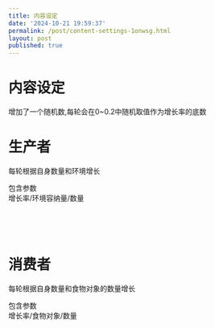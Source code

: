 ```yaml
---
title: 内容设定
date: '2024-10-21 19:59:37'
permalink: /post/content-settings-1onwsg.html
layout: post
published: true
---
```


# 内容设定

增加了一个随机数,每轮会在0~0.2中随机取值作为增长率的底数

# 生产者

每轮根据自身数量和环境增长

包含参数  
增长率/环境容纳量/数量

‍

‍

# 消费者

每轮根据自身数量和食物对象的数量增长

包含参数  
增长率/食物对象/数量

‍
